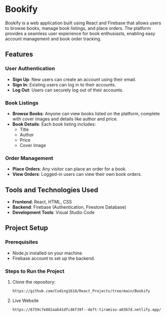 # Bookify

Bookify is a web application built using React and Firebase that allows users to browse books, manage book listings, and place orders. The platform provides a seamless user experience for book enthusiasts, enabling easy account management and book order tracking.

## Features

### User Authentication
- **Sign Up**: New users can create an account using their email.
- **Sign In**: Existing users can log in to their accounts.
- **Log Out**: Users can securely log out of their accounts.

### Book Listings
- **Browse Books**: Anyone can view books listed on the platform, complete with cover images and details like author and price.
- **Book Details**: Each book listing includes:
  - Title
  - Author
  - Price
  - Cover Image

### Order Management
- **Place Orders**: Any visitor can place an order for a book.
- **View Orders**: Logged-in users can view their own book orders.

## Tools and Technologies Used
- **Frontend**: React, HTML, CSS
- **Backend**: Firebase (Authentication, Firestore Database)
- **Development Tools**: Visual Studio Code

## Project Setup

### Prerequisites
- Node.js installed on your machine.
- Firebase account to set up the backend.

### Steps to Run the Project
1. Clone the repository:
   ```bash
   https://github.com/Coding1610/React_Projects/tree/main/Bookify
   ```
2. Live Website
   ```bash
   https://6759c7e882aab41dfc46f39f--deft-tiramisu-a0367d.netlify.app/
   ```

